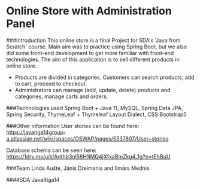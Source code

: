 # Online Store with Administration Panel

###Introduction
This online store is a final Project for SDA's 'Java from Scratch' course. 
Main aim was to practice using Spring Boot, but we also did some front-end development 
to get more familiar with front-end technologies. The aim of this application is 
to sell different products in online store. 
- Products are divided in categories. Customers can 
search products, add to cart, proceed to checkout.
- Administrators can manage (add, update, delete) products and categories, manage carts and orders.

###Technologies used
Spring Boot + Java 11, MySQL, Spring Data JPA, Spring Security, ThymeLeaf + Thymeleaf Layout Dialect, CSS Bootstrap5

###Other information
User stories can be found here: https://javariga14group-a.atlassian.net/wiki/spaces/OSWAP/pages/5537807/User+stories

Database schema can be seen here: https://1drv.ms/u/s!Aqthb3nl58H1jMQ4jXfxaBmZkg4_1g?e=tEhBuU

###Team
Linda Aušte, Jānis Dreimanis and Ilmārs Mednis

####SDA JavaRiga14